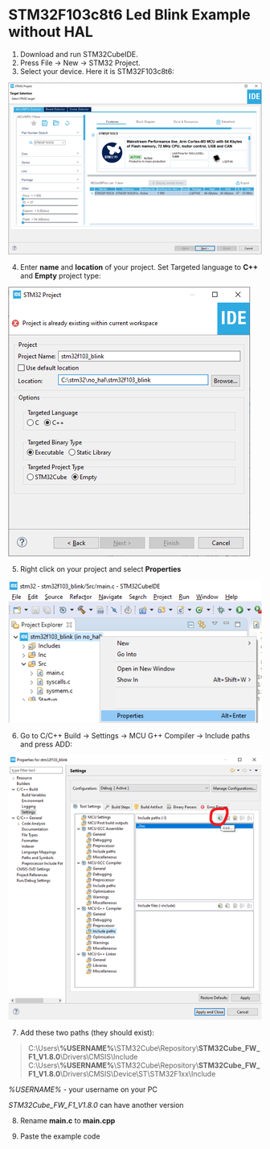 # STM32F103c8t6 Led Blink Example without HAL
1. Download and run STM32CubeIDE.
2. Press File -> New -> STM32 Project.
3. Select your device. Here it is STM32F103c8t6:

![Create project](https://raw.githubusercontent.com/teterevlev/STM32_No_HAL/main/Examples/stm32f103_blink/Images/1.create.png)

4. Enter **name** and **location** of your project. Set Targeted language to **C++** and **Empty** project type:

![Create project](https://raw.githubusercontent.com/teterevlev/STM32_No_HAL/main/Examples/stm32f103_blink/Images/2.configure.png)

5. Right click on your project and select **Properties**

![Create project](https://raw.githubusercontent.com/teterevlev/STM32_No_HAL/main/Examples/stm32f103_blink/Images/3.properties.png)

6. Go to C/C++ Build -> Settings -> MCU G++ Compiler -> Include paths and press ADD:

![Create project](https://raw.githubusercontent.com/teterevlev/STM32_No_HAL/main/Examples/stm32f103_blink/Images/4.settings.png)

7. Add these two paths (they should exist):

> C:\Users\\**%USERNAME%**\STM32Cube\Repository\\**STM32Cube_FW_F1_V1.8.0**\Drivers\CMSIS\Include
> C:\Users\\**%USERNAME%**\STM32Cube\Repository\\**STM32Cube_FW_F1_V1.8.0**\Drivers\CMSIS\Device\ST\STM32F1xx\Include

*%USERNAME%* - your username on your PC

*STM32Cube_FW_F1_V1.8.0* can have another version

8. Rename **main.c** to **main.cpp**

9. Paste the example code